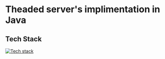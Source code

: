 # Theaded server's implimentation in Java

## Tech Stack

[![Tech stack](https://skillicons.dev/icons?i=java)](https://skillicons.dev)
